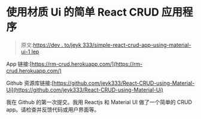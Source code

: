 # 使用材质 Ui 的简单 React CRUD 应用程序

> 原文:[https://dev . to/jeyk 333/simple-react-crud-app-using-material-ui-1 lep](https://dev.to/jeyk333/simple-react-crud-app-using-material-ui-1lep)

App 链接:[https://rm-crud.herokuapp.com/](https://rm-crud.herokuapp.com/)

Github 资源库链接:[https://github.com/jeyk333/React-CRUD-using-Material-Ui](https://github.com/jeyk333/React-CRUD-using-Material-Ui)

我在 Github 的第一次提交。我用 Reactjs 和 Material UI 做了一个简单的 CRUD app。请检查并反馈代码或用户界面等。